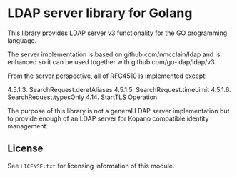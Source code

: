 # LDAP server library for Golang

This library provides LDAP server v3 functionality for the GO programming
language.

The server implementation is based on github.com/nmcclain/ldap and is enhanced
so it can be used together with github.com/go-ldap/ldap/v3.

From the server perspective, all of RFC4510 is implemented except:

4.5.1.3. SearchRequest.derefAliases
4.5.1.5. SearchRequest.timeLimit
4.5.1.6. SearchRequest.typesOnly
4.14. StartTLS Operation

The purpose of this library is not a general LDAP server implementation but to
provide enough of an LDAP server for Kopano compatible identity management.

## License

See `LICENSE.txt` for licensing information of this module.
